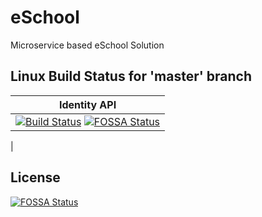 # eSchool
Microservice based eSchool Solution

## Linux Build Status for 'master' branch

|                                                                                                    Identity API                                                                                                    |
| :----------------------------------------------------------------------------------------------------------------------------------------------------------------------------------------------------------------: |
| [![Build Status](https://dev.azure.com/OpenCodeFoundation/eSchool/_apis/build/status/identity?branchName=master)](https://dev.azure.com/OpenCodeFoundation/eSchool/_build/latest?definitionId=1&branchName=master) [![FOSSA Status](https://app.fossa.io/api/projects/git%2Bgithub.com%2FOpenCodeFoundation%2FeSchool.svg?type=shield)](https://app.fossa.io/projects/git%2Bgithub.com%2FOpenCodeFoundation%2FeSchool?ref=badge_shield)
|





## License
[![FOSSA Status](https://app.fossa.io/api/projects/git%2Bgithub.com%2FOpenCodeFoundation%2FeSchool.svg?type=large)](https://app.fossa.io/projects/git%2Bgithub.com%2FOpenCodeFoundation%2FeSchool?ref=badge_large)